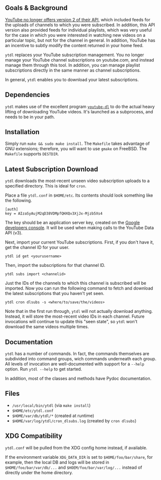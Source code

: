 Goals & Background
------------------
[YouTube no longer offers version 2 of their API][1], which included 
feeds for the uploads of channels to which you were subscribed.  In
addition, this API version also provided feeds for individual playlists,
which was very useful for the case in which you were interested in
watching new videos on a particular topic, but not for the channel in
general.  In addition, YouTube has an incentive to subtly modify the
content returned in your home feed.

`ytdl` replaces your YouTube subscription management.  You no longer
manage your YouTube channel subscriptions on youtube.com, and instead
manage them through this tool.  In addition, you can manage playlist
subscriptions directly in the same manner as channel subscriptions.

In general, `ytdl` enables you to download your latest subscriptions.

Dependencies
------------
`ytdl` makes use of the excellent program [`youtube-dl`][2] to do the
actual heavy lifting of downloading YouTube videos.  It's launched as a
subprocess, and needs to be in your path.

Installation
------------
Simply run `make && sudo make install`.  The `Makefile` takes advantage
of GNU extensions; therefore, you will want to use `gmake` on FreeBSD.
The `Makefile` supports `DESTDIR`.

Latest Subscription Download
----------------------------
`ytdl` downloads the most-recent unseen video subscription uploads to a
specified directory.  This is ideal for `cron`.

Place a file `ytdl.conf` in `$HOME/etc`.  Its contents should look
something like the following.

    [auth]
    key = AIzaSyAujM2qD38VDMpfQHXQv3XjJx-Mjzb5Xs4

The key should be an application server key, created on the [Google
developers console][3].  It will be used when making calls to the
YouTube Data API (v3).

Next, import your current YouTube subscriptions.  First, if you don't
have it, get the channel ID for your user.

    ytdl id get <yourusername>

Then, import the subscriptions for that channel ID.

    ytdl subs import <channelid>

Just the IDs of the channels to which this channel is subscribed will be
imported.  Now you can run the following command to fetch and download
the latest subscriptions that you haven't yet seen.

    ytdl cron dlsubs -s <where/to/save/the/videos>

Note that in the first run through, `ytdl` will not actually download
anything.  Instead, it will store the most-recent video IDs in each
channel.  Future invocations will continue to update this "seen state",
so `ytdl` won't download the same videos multiple times.

Documentation
-------------
`ytdl` has a number of commands.  In fact, the commands themselves are
subdivided into command groups, wich commands underneath each group.
All levels of invocation are well-documented with support for a `--help`
option.  Run `ytdl --help` to get started.

In addition, most of the classes and methods have Pydoc documentation.

Files
-----
 - `/usr/local/bin/ytdl` (via `make install`)
 - `$HOME/etc/ytdl.conf`
 - `$HOME/var/db/ytdl/*` (created at runtime)
 - `$HOME/var/log/ytdl/cron_dlsubs.log` (created by `cron dlsubs`)

XDG Compatibility
-----------------
`ytdl.conf` will be pulled from the XDG config home instead, if
available.

If the environment variable `XDG_DATA_DIR` is set to
`$HOME/foo/bar/share`, for example, then the local DB and logs will be
stored in `$HOME/foo/bar/var/db/...` and `$HOEM/foo/bar/var/log/...`
instead of directly under the home directory.

[1]: http://youtube-eng.blogspot.com/2015/03/dude-are-you-still-on-youtube-api-v2.html
[2]: http://rg3.github.io/youtube-dl/
[3]: https://console.developers.google.com/
